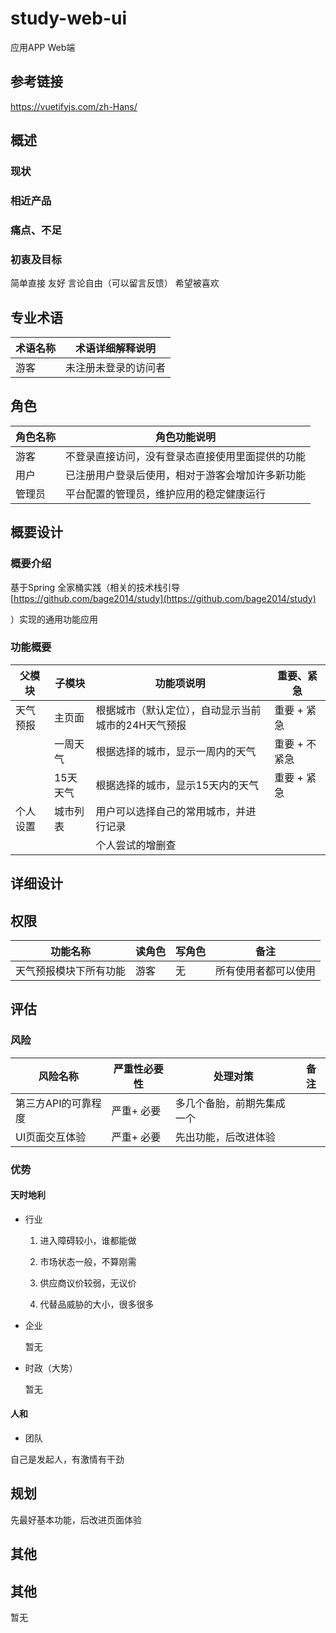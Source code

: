 # study-web-ui #

应用APP Web端
## 参考链接 ##

https://vuetifyjs.com/zh-Hans/

## 概述 ##
### 现状 ###


### 相近产品 ###


### 痛点、不足 ###


### 初衷及目标 ###
简单直接
友好
言论自由（可以留言反馈）
希望被喜欢

## 专业术语 ##

| 术语名称 | 术语详细解释说明     |
| -------- | -------------------- |
| 游客     | 未注册未登录的访问者 |

## 角色 ##

| 角色名称 | 角色功能说明                                     |
| -------- | ------------------------------------------------ |
| 游客     | 不登录直接访问，没有登录态直接使用里面提供的功能 |
| 用户     | 已注册用户登录后使用，相对于游客会增加许多新功能 |
| 管理员   | 平台配置的管理员，维护应用的稳定健康运行         |



## 概要设计 ##

### 概要介绍 ###

基于Spring 全家桶实践（相关的技术栈引导 [https://github.com/bage2014/study](https://github.com/bage2014/study)

）实现的通用功能应用

### 功能概要 ###

| 父模块   | 子模块     | 功能项说明                             | 重要、紧急    |
| ---------- | -------------------------------------- | ------------- | ------------- |
| 天气预报 | 主页面      | 根据城市（默认定位），自动显示当前城市的24H天气预报 | 重要 + 紧急   |
|          | 一周天气 | 根据选择的城市，显示一周内的天气 | 重要 + 不紧急 |
|          | 15天天气   | 根据选择的城市，显示15天内的天气 | 重要 + 紧急 |
| 个人设置 | 城市列表 | 用户可以选择自己的常用城市，并进行记录 |  |
| |  | 个人尝试的增删查 |  |

## 详细设计 ##
## 权限 ##

| 功能名称               | 读角色 | 写角色 | 备注                 |
| ---------------------- | ------ | ------ | -------------------- |
| 天气预报模块下所有功能 | 游客   | 无     | 所有使用者都可以使用 |

## 评估 ##

### 风险 ###

| 风险名称            | 严重性必要性 | 处理对策                   | 备注 |
| ------------------- | ------------ | -------------------------- | ---- |
| 第三方API的可靠程度 | 严重+ 必要   | 多几个备胎，前期先集成一个 |      |
| UI页面交互体验      | 严重+ 必要   | 先出功能，后改进体验       |      |

### 优势 ###

#### 天时地利 ####

- 行业

  1. 进入障碍较小，谁都能做

  2. 市场状态一般，不算刚需
  3. 供应商议价较弱，无议价
  4. 代替品威胁的大小，很多很多

- 企业

  暂无

- 时政（大势）

  暂无

#### 人和 ####
- 团队

自己是发起人，有激情有干劲

## 规划 ##

先最好基本功能，后改进页面体验

## 其他 ##

## 其他 ##

暂无








